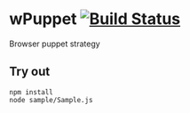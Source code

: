 
# wPuppet [![Build Status](https://travis-ci.org/Wandalen/wPuppet.svg?branch=master)](https://travis-ci.org/Wandalen/wPuppet)

Browser puppet strategy

## Try out
```
npm install
node sample/Sample.js
```

